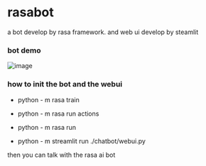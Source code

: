 # rasabot
a bot develop by rasa framework. and web ui develop by steamlit 

### bot demo
![image](https://user-images.githubusercontent.com/28627216/208013848-0b3e0d8d-56a7-4225-952d-b7ff448a3857.png)


### how to init the bot and the webui 
+ python - m rasa train 

+ python - m rasa run actions

+ python - m rasa run 

+ python - m streamlit run ./chatbot/webui.py

then you can talk with the rasa ai bot
